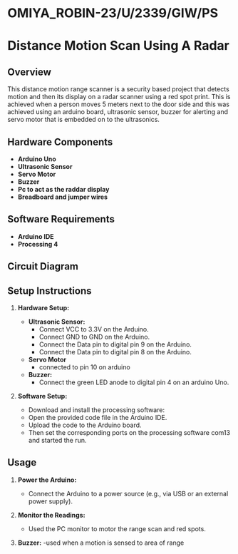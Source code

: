 # OMIYA_ROBIN-23/U/2339/GIW/PS

# Distance Motion Scan Using A Radar
## Overview
This distance motion range scanner is a security based project that detects motion and then its display on a radar scanner using a red spot print. This is achieved when a person moves 5 meters next to the door side and this was achieved using an arduino board, ultrasonic sensor, buzzer for alerting and servo motor that is embedded on to the ultrasonics.

## Hardware Components
- **Arduino Uno**
- **Ultrasonic Sensor**
- **Servo Motor**
- **Buzzer**
- **Pc to act as the raddar display**
- **Breadboard and jumper wires**

## Software Requirements
- **Arduino IDE**
- **Processing 4** 

## Circuit Diagram


## Setup Instructions
1. **Hardware Setup:**
   - **Ultrasonic Sensor:**
     - Connect VCC to 3.3V on the Arduino.
     - Connect GND to GND on the Arduino.
     - Connect the Data pin to digital pin 9 on the Arduino.
     - Connect the Data pin to digital pin 8 on the Arduino.
   - **Servo Motor**
     - connected to pin 10 on arduino
   - **Buzzer:**
     - Connect the green LED anode to digital pin 4 on an arduino Uno.

2. **Software Setup:**
   - Download and install the processing software:
   - Open the provided code file in the Arduino IDE.
   - Upload the code to the Arduino board.
   - Then set the corresponding ports on the processing software com13 and started the run.

## Usage
1. **Power the Arduino:**
   - Connect the Arduino to a power source (e.g., via USB or an external power supply).
   
2. **Monitor the Readings:**
   - Used the PC monitor to motor the range scan and red spots.
   
3. **Buzzer:**
   -used when a motion is sensed to area of range

